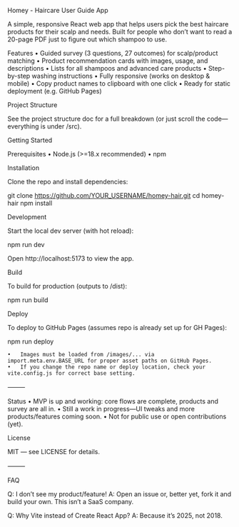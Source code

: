 Homey - Haircare User Guide App

A simple, responsive React web app that helps users pick the best haircare products for their scalp and needs.
Built for people who don’t want to read a 20-page PDF just to figure out which shampoo to use.

Features
•	Guided survey (3 questions, 27 outcomes) for scalp/product matching
•	Product recommendation cards with images, usage, and descriptions
•	Lists for all shampoos and advanced care products
•	Step-by-step washing instructions
•	Fully responsive (works on desktop & mobile)
•	Copy product names to clipboard with one click
•	Ready for static deployment (e.g. GitHub Pages)

Project Structure

See the project structure doc for a full breakdown (or just scroll the code—everything is under /src).

Getting Started

Prerequisites
•	Node.js (>=18.x recommended)
•	npm

Installation

Clone the repo and install dependencies:

git clone https://github.com/YOUR_USERNAME/homey-hair.git
cd homey-hair
npm install

Development

Start the local dev server (with hot reload):

npm run dev

Open http://localhost:5173 to view the app.

Build

To build for production (outputs to /dist):

npm run build

Deploy

To deploy to GitHub Pages (assumes repo is already set up for GH Pages):

npm run deploy

	•	Images must be loaded from /images/... via import.meta.env.BASE_URL for proper asset paths on GitHub Pages.
	•	If you change the repo name or deploy location, check your vite.config.js for correct base setting.

⸻

Status
•	MVP is up and working: core flows are complete, products and survey are all in.
•	Still a work in progress—UI tweaks and more products/features coming soon.
•	Not for public use or open contributions (yet).

License

MIT — see LICENSE for details.

⸻

FAQ

Q: I don’t see my product/feature!
A: Open an issue or, better yet, fork it and build your own. This isn’t a SaaS company.

Q: Why Vite instead of Create React App?
A: Because it’s 2025, not 2018.
